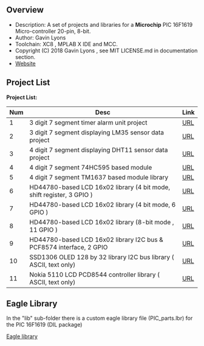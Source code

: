 
Overview
--------------------------------------------
* Description: A set of projects and libraries for a **Microchip** 
 PIC 16F1619 Micro-controller 20-pin, 8-bit.
* Author: Gavin Lyons 
* Toolchain: XC8 , MPLAB X IDE and MCC.
* Copyright (C) 2018 Gavin Lyons , see MIT LICENSE.md in documentation section.
* [Website](https://gavinlyonsrepo.github.io/)

Project List
-----------------------------------------
**Project List:**

| Num | Desc | Link |
| --- | --- | --- |
| 1 |  3 digit 7 segment timer alarm unit project| [URL](projects/Timer) |
| 2 |  3 digit 7 segment displaying LM35 sensor data project | [URL](projects/LM35) |
| 3  | 4 digit 7 segment displaying DHT11 sensor data project| [URL](projects/DHT11) |
| 4 |  4 digit 7 segment 74HC595 based module | [URL](projects/SevenSegModule) |
| 5 |  4 digit 7 segment TM1637 based module library | [URL](projects/TM1637) |
| 6 |  HD44780-based LCD 16x02 library (4 bit mode, shift register, 3 GPIO ) | [URL](projects/LCD16x02)|
| 7 |  HD44780-based LCD 16x02 library (4 bit mode, 6 GPIO ) | [URL](projects/LCD16X02_4bit_2)|
| 8 |  HD44780-based LCD 16x02 library  (8-bit mode , 11 GPIO )| [URL](projects/LCD16x02_8bit)  |
| 9 |  HD44780-based LCD 16x02 library I2C bus & PCF8574 interface,  2 GPIO  |[URL](projects/LCD16x02_I2C)  |
| 10 |  SSD1306 OLED 128 by 32 library I2C bus library ( ASCII, text only) | [URL](projects/OLED_I2C)|
| 11 |  Nokia 5110 LCD PCD8544 controller library ( ASCII, text only)  | [URL](projects/NOKIA) |

Eagle Library
--------------
In the "lib" sub-folder there is a custom eagle library file (PIC_parts.lbr) for the PIC 16F1619 (DIL package)
 
 [Eagle library](docs/eagle/eagle_lib)


